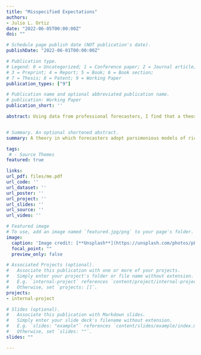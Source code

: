 ```yaml
---
title: "Misspecified Expectations"
authors:
- Julio L. Ortiz
date: "2022-06-05T00:00:00Z"
doi: ""

# Schedule page publish date (NOT publication's date).
publishDate: "2022-06-01T00:00:00Z"

# Publication type.
# Legend: 0 = Uncategorized; 1 = Conference paper; 2 = Journal article;
# 3 = Preprint; 4 = Report; 5 = Book; 6 = Book section;
# 7 = Thesis; 8 = Patent; 9 = Working Paper
publication_types: ["9"]

# Publication name and optional abbreviated publication name.
# publication: Working Paper
publication_short: ''

abstract: Using data from professional forecasters, I find that a theory of misspecified expectations, in which forecasters’ perceived law of motion differs from the objective law of motion, outper- forms alternative models in its ability to fit prediction errors and revisions. Misspecification is successful in part because it matches updating behavior in the data. My framework delivers a novel testable implication through which I provide robust evidence of misspecification-related overextrapolation across a range of macroeconomic variables. I conclude that misspecified expectations can serve as a suitable benchmark alternative to full information rational expecta- tions.


# Summary. An optional shortened abstract.
summary: A theory in which forecasters adopt parsimonious models of richer underlying processes can serve as a suitable benchmark departure from full information rational expectations.

tags:
 # - Source Themes
featured: true

links:
url_pdf: files/me.pdf
url_code: ''
url_dataset: ''
url_poster: ''
url_project: ''
url_slides: ''
url_source: ''
url_video: ''

# Featured image
# To use, add an image named `featured.jpg/png` to your page's folder. 
image:
  caption: 'Image credit: [**Unsplash**](https://unsplash.com/photos/pLCdAaMFLTE)'
  focal_point: ""
  preview_only: false

# Associated Projects (optional).
#   Associate this publication with one or more of your projects.
#   Simply enter your project's folder or file name without extension.
#   E.g. `internal-project` references `content/project/internal-project/index.md`.
#   Otherwise, set `projects: []`.
projects:
- internal-project

# Slides (optional).
#   Associate this publication with Markdown slides.
#   Simply enter your slide deck's filename without extension.
#   E.g. `slides: "example"` references `content/slides/example/index.md`.
#   Otherwise, set `slides: ""`.
slides: ""

---
```




